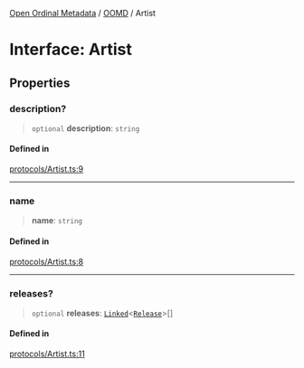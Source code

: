 [Open Ordinal Metadata](../../README.md) / [OOMD](../README.md) / Artist

# Interface: Artist

## Properties

### description?

> `optional` **description**: `string`

#### Defined in

[protocols/Artist.ts:9](https://github.com/sagaverse-io/SagaverseOrdinalMetaData/blob/21ce10a40b8bf8104b5ae78ffacd63a48fde889a/src/protocols/Artist.ts#L9)

***

### name

> **name**: `string`

#### Defined in

[protocols/Artist.ts:8](https://github.com/sagaverse-io/SagaverseOrdinalMetaData/blob/21ce10a40b8bf8104b5ae78ffacd63a48fde889a/src/protocols/Artist.ts#L8)

***

### releases?

> `optional` **releases**: [`Linked`](../type-aliases/Linked.md)\<[`Release`](Release.md)\>[]

#### Defined in

[protocols/Artist.ts:11](https://github.com/sagaverse-io/SagaverseOrdinalMetaData/blob/21ce10a40b8bf8104b5ae78ffacd63a48fde889a/src/protocols/Artist.ts#L11)
